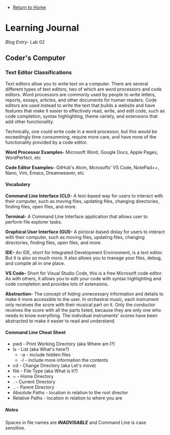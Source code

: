 - [Return to Home](/README.md)

# Learning Journal

*Blog Entry-* Lab 02

## Coder's Computer

### Text Editor Classifications

Text editors allow you to write text on a computer.  There are several different types of text editors, two of which are word processors and code editors.  Word processors are commonly used by people to write letters, reports, essays, articles, and other documents for human readers.  Code editors are used instead to write the text that builds a website and have features that make it easier to effectively read, write, and edit code, such as code completion, syntax highlighting, theme variety, and extensions that add other functionality.

Technically, one could write code in a word processor, but this would be exceedingly time consumming, require more care, and have none of the functionality provided by a code editor.  

**Word Processor Examples-** Microsoft Word, Google Docs, Apple Pages, WordPerfect, etc

**Code Editor Examples-** GitHub's Atom, Mcrosofts' VS Code, NotePad++, Nano, Vim, Emacs, Dreamweaver, etc

#### Vocabulary

**Command Line Interface (CLI)-** A text-based way for users to interact with their computer, such as moving files, updating files, changing directories, finding files, open files, and more.

**Terminal-** A Command Line Interface application that allows user to perform file explorer tasks.

**Graphical User Interface (GUI)-** A pictoral-based dislay for users to interact with their computer, such as moving files, updating files, changing directories, finding files, open files, and more.

**IDE-** An IDE, short for Integrated Development Environment, is a text editor.  But it is also so much more.  It also allows you to manage your files, debug, and compile all in one place.

**VS Code-** Short for Visual Studio Code, this is a free Microsoft code editor.  As with others, it allows you to edit your code with syntax highlighting and code completion and provides lots of extensions.

**Abstraction-** The concept of hiding unnecessary information and details to make it more accessible to the user.  In orchestral music, each instrument only receives the score with their musical part on it.  Only the conductor receives the score with all the parts listed, because they are only one who needs to know everything.  The individual instruments' scores have been abstracted to make it easier to read and understand.

#### Command Line Cheat Sheet
- pwd - Print Working Directory (aka Where am I?)
- ls - List (aka What's here?)
  - -a - include hidden files
  - -l - include more information the contents
- cd - Change Directory (aka Let's move)
- file - File Type (aka What is it?)
- ~ - Home Directory
- . - Current Directory
- .. - Parent Directory
- Absolute Paths - location in relation to the root director
- Relative Paths - location in relation to where you are

##### Notes
Spaces in file names are ***INADVISABLE*** and Command Line is case sensitive.
